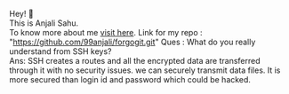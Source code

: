 Hey! 👋 <br>
This is Anjali Sahu. <br>
To know more about me <a href = "https://github.com/99anjali">visit here</a>.
Link for my repo : "https://github.com/99anjali/forgogit.git"
Ques : What do you really understand from SSH keys? <br>
Ans: SSH creates a routes and all the encrypted data are transferred through it with no security issues.
 we can securely transmit data files.
It is more secured than login id and password which could be hacked.